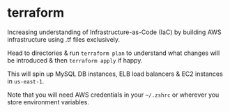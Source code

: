 # terraform

Increasing understanding of Infrastructure-as-Code (IaC) by building AWS infrastructure using .tf files exclusively.

Head to directories & run `terraform plan` to understand what changes will be introduced & then `terraform apply` if happy.

This will spin up MySQL DB instances, ELB load balancers & EC2 instances in `us-east-1`.

Note that you will need AWS credentials in your `~/.zshrc` or wherever you store environment variables.
